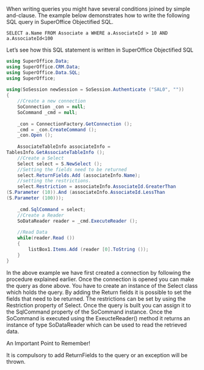 <properties date="2016-05-11"
SortOrder="13"
/>

 

When writing queries you might have several conditions joined by simple and-clause. The example below demonstrates how to write the following SQL query in SuperOffice Objectified SQL.

```
SELECT a.Name FROM Associate a WHERE a.AssociateId > 10 AND
a.AssociateId<100
```

 

Let’s see how this SQL statement is written in SuperOffice Objectified SQL

````c#
using SuperOffice.Data;
using SuperOffice.CRM.Data;
using SuperOffice.Data.SQL;
using SuperOffice;
 
using(SoSession newSession = SoSession.Authenticate ("SAL0", ""))
{
    //Create a new connection
    SoConnection _con = null;
    SoCommand _cmd = null;
 
    _con = ConnectionFactory.GetConnection ();
    _cmd = _con.CreateCommand ();
    _con.Open ();
 
    AssociateTableInfo associateInfo =
TablesInfo.GetAssociateTableInfo ();
    //Create a Select
    Select select = S.NewSelect ();
    //Setting the fields need to be returned
    select.ReturnFields.Add (associateInfo.Name);
    //setting the restrictions.
    select.Restriction = associateInfo.AssociateId.GreaterThan
(S.Parameter (10)).And (associateInfo.AssociateId.LessThan
(S.Parameter (100)));
 
    _cmd.SqlCommand = select;
    //Create a Reader
    SoDataReader reader = _cmd.ExecuteReader ();
 
    //Read Data
    while(reader.Read ())
    {
        listBox1.Items.Add (reader [0].ToString ());
    }
}       
````

 

In the above example we have first created a connection by following the procedure explained earlier. Once the connection is opened you can make the query as done above. You have to create an instance of the Select class which holds the query. By adding the Return fields it is possible to set the fields that need to be returned. The restrictions can be set by using the Restriction property of Select. Once the query is built you can assign it to the SqlCommand property of the SoCommand instance. Once the SoCommand is executed using the ExeucteReader() method it returns an instance of type SoDataReader which can be used to read the retrieved data. 

An Important Point to Remember!

 It is compulsory to add ReturnFields to the query or an exception will be thrown. 
